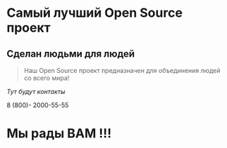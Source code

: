 # Самый лучший Open Source проект

## Сделан людьми для людей

> Наш Open Source проект предназначен для объединения людей со всего мира!

_Тут будут контакты_

8 (800)- 2000-55-55

# Мы рады ВАМ **!!!**
